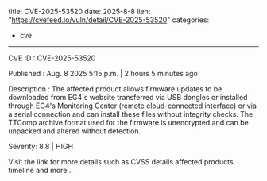  
title: CVE-2025-53520
date: 2025-8-8
lien: "https://cvefeed.io/vuln/detail/CVE-2025-53520"
categories:
  - cve
---

CVE ID : CVE-2025-53520

Published :  Aug. 8
2025
5:15 p.m. | 2 hours
5 minutes ago

Description : The affected product allows firmware updates to be downloaded from EG4's
 website
transferred via USB dongles
or installed through EG4's 
Monitoring Center (remote
cloud-connected interface) or via a serial 
connection
and can install these files without integrity checks. The 
TTComp archive format used for the firmware is unencrypted and can be 
unpacked and altered without detection.

Severity: 8.8 | HIGH

Visit the link for more details
such as CVSS details
affected products
timeline
and more...
